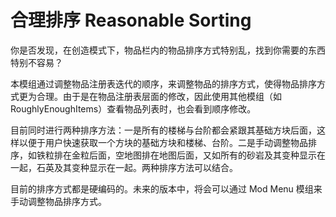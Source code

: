 # 合理排序 Reasonable Sorting

你是否发现，在创造模式下，物品栏内的物品排序方式特别乱，找到你需要的东西特别不容易？

本模组通过调整物品注册表迭代的顺序，来调整物品的排序方式，使得物品排序方式更为合理。由于是在物品注册表层面的修改，因此使用其他模组（如 RoughlyEnoughItems）查看物品列表时，也会看到顺序修改。

目前同时进行两种排序方法：一是所有的楼梯与台阶都会紧跟其基础方块后面，这样以便于用户快速获取一个方块的基础方块和楼梯、台阶。二是手动调整物品排序，如铁粒排在金粒后面，空地图排在地图后面，又如所有的砂岩及其变种显示在一起，石英及其变种显示在一起。两种排序方法可以结合。

目前的排序方式都是硬编码的。未来的版本中，将会可以通过 Mod Menu 模组来手动调整物品排序方式。
